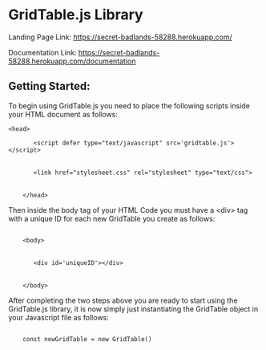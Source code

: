 # GridTable.js Library

Landing Page Link: <a href="https://secret-badlands-58288.herokuapp.com/">https://secret-badlands-58288.herokuapp.com/</a>

Documentation Link: <a href="https://secret-badlands-58288.herokuapp.com/documentation">https://secret-badlands-58288.herokuapp.com/documentation</a>

<h2>Getting Started:</h2>
<p>To begin using GridTable.js you need to place the following scripts inside your HTML document as follows:</p>
<code class="language-js">&lt;head&gt;</code>
<br>
<code class="language-js">
    &nbsp;&nbsp;&nbsp;&lt;script defer type="text/javascript" src='gridtable.js'&gt;&lt;/script&gt;
</code>
<br>
<code class="language-js">
    &nbsp;&nbsp;&nbsp;&lt;link href="stylesheet.css" rel="stylesheet" type="text/css"&gt;
</code>
<br>
<code class="language-js">
    &lt;/head&gt;
</code>

<p>Then inside the body tag of your HTML Code you must have a &lt;div&gt; tag with a unique ID for each new GridTable you create as follows:</p>
<code class="language-js">
    &lt;body&gt;
</code>
<br>
<code class="language-js">
    &nbsp;&nbsp;&nbsp;&lt;div id='uniqueID'&gt;&lt;/div&gt;
</code>
<br>
<code class="language-js">
    &lt;/body&gt;
</code>
<p>After completing the two steps above you are ready to start using the GridTable.js library, it is now simply just instantiating the GridTable object in your Javascript file as follows:</p>
<code class="language-js">
    const newGridTable = new GridTable()
</code>